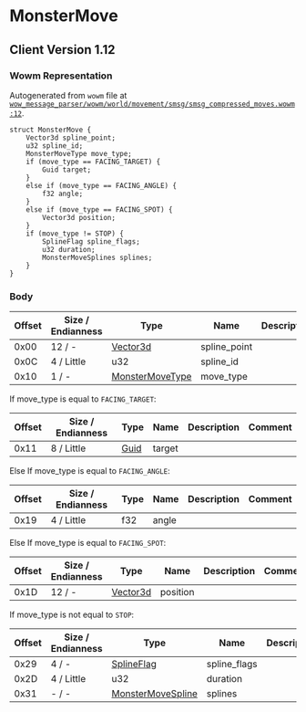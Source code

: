 # MonsterMove

## Client Version 1.12

### Wowm Representation

Autogenerated from `wowm` file at [`wow_message_parser/wowm/world/movement/smsg/smsg_compressed_moves.wowm:12`](https://github.com/gtker/wow_messages/tree/main/wow_message_parser/wowm/world/movement/smsg/smsg_compressed_moves.wowm#L12).
```rust,ignore
struct MonsterMove {
    Vector3d spline_point;
    u32 spline_id;
    MonsterMoveType move_type;
    if (move_type == FACING_TARGET) {
        Guid target;
    }
    else if (move_type == FACING_ANGLE) {
        f32 angle;
    }
    else if (move_type == FACING_SPOT) {
        Vector3d position;
    }
    if (move_type != STOP) {
        SplineFlag spline_flags;
        u32 duration;
        MonsterMoveSplines splines;
    }
}
```
### Body

| Offset | Size / Endianness | Type | Name | Description | Comment |
| ------ | ----------------- | ---- | ---- | ----------- | ------- |
| 0x00 | 12 / - | [Vector3d](vector3d.md) | spline_point |  |  |
| 0x0C | 4 / Little | u32 | spline_id |  |  |
| 0x10 | 1 / - | [MonsterMoveType](monstermovetype.md) | move_type |  |  |

If move_type is equal to `FACING_TARGET`:

| Offset | Size / Endianness | Type | Name | Description | Comment |
| ------ | ----------------- | ---- | ---- | ----------- | ------- |
| 0x11 | 8 / Little | [Guid](../spec/packed-guid.md) | target |  |  |

Else If move_type is equal to `FACING_ANGLE`:

| Offset | Size / Endianness | Type | Name | Description | Comment |
| ------ | ----------------- | ---- | ---- | ----------- | ------- |
| 0x19 | 4 / Little | f32 | angle |  |  |

Else If move_type is equal to `FACING_SPOT`:

| Offset | Size / Endianness | Type | Name | Description | Comment |
| ------ | ----------------- | ---- | ---- | ----------- | ------- |
| 0x1D | 12 / - | [Vector3d](vector3d.md) | position |  |  |

If move_type is not equal to `STOP`:

| Offset | Size / Endianness | Type | Name | Description | Comment |
| ------ | ----------------- | ---- | ---- | ----------- | ------- |
| 0x29 | 4 / - | [SplineFlag](splineflag.md) | spline_flags |  |  |
| 0x2D | 4 / Little | u32 | duration |  |  |
| 0x31 | - / - | [MonsterMoveSpline](../spec/monster-move-spline.md) | splines |  |  |

